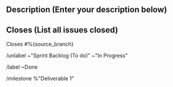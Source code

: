 ## Description (Enter your description below)

## Closes (List all issues closed)
Closes #%{source_branch}



/unlabel ~"Sprint Backlog (To do)" ~"In Progress"

/label ~Done 

/milestone %"Deliverable 1" 
